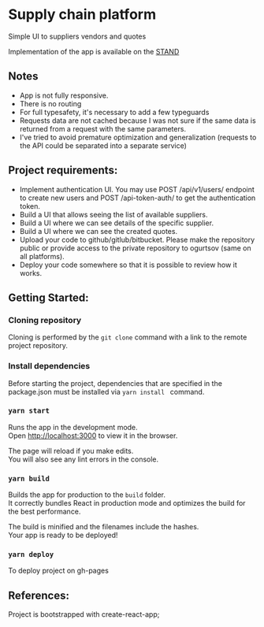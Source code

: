 # Supply chain platform

Simple UI to suppliers vendors and quotes

Implementation of the app is available on the [STAND](https://feinminen.github.io/supply-chain-platform/)

## Notes

- App is not fully responsive.
- There is no routing
- For full typesafety, it's necessary to add a few typeguards
- Requests data are not cached because I was not sure if the same data is returned from a request with the same parameters.
- I've tried to avoid premature optimization and generalization (requests to the API could be separated into a separate service)

## Project requirements:

- Implement authentication UI. You may use POST /api/v1/users/ endpoint to create new users and POST /api-token-auth/ to get the authentication token.
- Build a UI that allows seeing the list of available suppliers.
- Build a UI where we can see details of the specific supplier.
- Build a UI where we can see the created quotes.
- Upload your code to github/gitlub/bitbucket. Please make the repository public or provide access to the private repository to ogurtsov (same on all platforms).
- Deploy your code somewhere so that it is possible to review how it works.

## Getting Started:

### Cloning repository

Cloning is performed by the ```git clone``` command with a link to the remote project repository.

### Install dependencies

Before starting the project, dependencies that are specified in the package.json must be installed via ```yarn install ``` command.

### `yarn start`

Runs the app in the development mode.\
Open [http://localhost:3000](http://localhost:3000) to view it in the browser.

The page will reload if you make edits.\
You will also see any lint errors in the console.


### `yarn build`

Builds the app for production to the `build` folder.\
It correctly bundles React in production mode and optimizes the build for the best performance.

The build is minified and the filenames include the hashes.\
Your app is ready to be deployed!

### `yarn deploy`

To deploy project on gh-pages


## References:

Project is bootstrapped with create-react-app;

